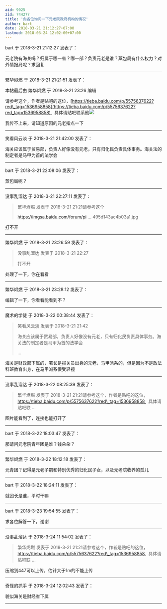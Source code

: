 ```yaml
---
aid: 9025
zid: 744277
title: '向各位询问一下元老院政府机构的情况'
author: bart
date: 2018-03-21 21:12:27+07:00
lastmod: 2018-03-24 12:02:00+07:00
---
```


bart 于 2018-3-21 21:12:27 发表了：

元老院有海关吗？归属于哪一省？哪一部？负责元老是谁？蒸包局有什么权力？对外情报局呢？求回复

---------

繁华烬燃 于 2018-3-21 21:21:51 发表了：

本帖最后由 繁华烬燃 于 2018-3-21 23:26 编辑 

请参考这个，作者是贴吧的这位，[https://tieba.baidu.com/p/5575637622?red\_tag=1536958858](https://tieba.baidu.com/p/5575637622?red_tag=1536958858)   具体请贴吧联系他![](https://huiji-public.huijistatic.com/lgqm/uploads/4/41/%E4%B8%B4%E9%AB%98%E5%90%AF%E6%98%8E%E6%9C%BA%E6%9E%84%E8%AE%BE%E7%BD%AE.jpg)

我传不上来，请知道原因的元老指点一下

---------

笑看风云淡 于 2018-3-21 21:42:00 发表了：

海关应该属于贸易部，负责人好像没有元老，只有归化民负责具体事务。海关法的制定者是马甲为首的法学会

---------

bart 于 2018-3-21 22:08:06 发表了：

蒸包局呢？

---------

没事乱溜达 于 2018-3-21 22:27:11 发表了：

> 繁华烬燃 发表于 2018-3-21 21:21请参考这个
> 
> https://imgsa.baidu.com/forum/pi ... 495d143ac4b03a1.jpg



打不开

---------

繁华烬燃 于 2018-3-21 23:26:59 发表了：

> 没事乱溜达 发表于 2018-3-21 22:27
> 
> 打不开



处理了一下，你在看看

---------

繁华烬燃 于 2018-3-21 23:28:12 发表了：

编辑了一下，你看看能看到不？

---------

魔术的学徒 于 2018-3-22 00:38:44 发表了：

> 笑看风云淡 发表于 2018-3-21 21:42
> 
> 海关应该属于贸易部，负责人好像没有元老，只有归化民负责具体事务。海关法的制定者是马甲为首的法学会
> 
> ...



海关是财政部下属的，署长是报关员出身的元老，马甲派系的，但是因为不是政法科班教育出身，在马甲派系很受轻视

---------

没事乱溜达 于 2018-3-22 08:25:39 发表了：

> 繁华烬燃 发表于 2018-3-21 21:21请参考这个，作者是贴吧的这位，https://tieba.baidu.com/p/5575637622?red\_tag=1536958858   具体请贴吧联 ...



图片能看到了，连接也能打开了

---------

bart 于 2018-3-22 18:03:47 发表了：

那请问元老院青年团是谁？钱朵朵？

---------

繁华烬燃 于 2018-3-22 18:12:18 发表了：

元青团？记得是元老子嗣和特别优秀的归化民子女，以及元老院收养的孤儿

---------

bart 于 2018-3-22 18:24:11 发表了：

就团长是谁，平时干嘛

---------

bart 于 2018-3-23 19:54:55 发表了：

求各位解答一下，谢谢

---------

没事乱溜达 于 2018-3-24 11:54:02 发表了：

> 繁华烬燃 发表于 2018-3-21 21:21请参考这个，作者是贴吧的这位，https://tieba.baidu.com/p/5575637622?red\_tag=1536958858   具体请贴吧联 ...



压缩到447可以上传，估计大于1m的不能上传

---------

奇怪的抓手 于 2018-3-24 12:02:43 发表了：

貌似海关是财经省下属

---------

